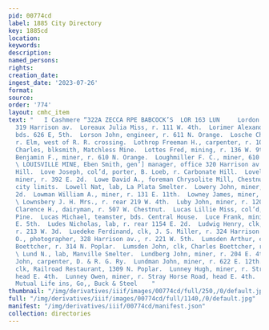 ```yaml
---
pid: 00774cd
label: 1885 City Directory
key: 1885cd
location: 
keywords: 
description: 
named_persons: 
rights: 
creation_date: 
ingest_date: '2023-07-26'
format: 
source: 
order: '774'
layout: cmhc_item
text: "   I Cashmere “322A ZECCA RPE BABCOCK’S  LOR 163 LUN     Lordon Patrick, r.
  319 Harrison av.  Loreaux Julia Miss, r. 111 W. 4th.  Lorimer Alexander, miner,
  bds. 626 E, 5th.  Lorson John, engineer, r. 611 N. Orange.  Losche Charles, lab,
  r. Elm, west of R. R. crossing.  Lothrop Freeman H., carpenter, r. 109 E, 6th.  Lott
  Charles, blksmith, Matchless Mine.  Lottes Fred, mining, r. 136 W. 9th.  Loughmiller
  Benjamin F., miner, r. 610 N. Orange.  Loughmiller F. C., miner, 610 N. Orange.
  \ LOUISVILLE MINE, Eben Smith, gen’] manager, office 320 Harrison av., mine, Iron
  Hill.  Love Joseph, col’d, porter, B. Loeb, r. Carbonate Hill.  Lovell Joseph A.,
  miner, r. 392 E. 2d.  Lowe David A., foreman Chrysolite Mill, Chestnut, west of
  city limits.  Lowell Nat, lab, La Plata Smelter.  Lowery John, miner, r. 398 E.
  2d.  Lowman William A., miner, r. 131 E. 11th.  Lowney James, miner, r 416 E. 2d.
  \ Lownsbery J. H. Mrs., r. rear 219 W. 4th.  Luby John, miner, r. 120 E. 14th.  Lucas
  Clarence H., dairyman, r. 507 W. Chestnut.  Lucas Lillie Miss, col’d, r. 114 N.
  Pine.  Lucas Michael, teamster, bds. Central House.  Luce Frank, mining, r. 142
  E. 5th.  Ludes Nicholas, lab, r. rear 1154 E. 2d.  Ludwig Henry, clk, Charles Boettcher,
  r. 213 W. 3d.  Luedeke Ferdinand, clk, J. S. Miller, r. 324 Harrison av.  Luke Wellington
  O., photographer, 328 Harrison av., r. 221 W. 5th.  Lumsden Arthur, clk, Charles
  Boettcher, r. 314 N. Poplar.  Lumsden John, clk, Charles Boettcher, r. 314 N. Poplar.
  \ Lund N., lab, Manville Smelter.  Lundberg John, miner, r. 204 E. 4th.  Lundgren
  John, carpenter, D. & R. G. Ry.  Lundman John, miner, r. 622 E. 12th.  Lundy William,
  clk, Railroad Restaurant, 1309 N. Poplar.  Lunney Hugh, miner, r. Stray Horse Road,
  head E. 4th.  Lunney Owen, miner, r. Stray Horse Road, head E. 4th.  Northwestern
  Mutual Life ins, Go,, Buck & Steel    "
thumbnail: "/img/derivatives/iiif/images/00774cd/full/250,/0/default.jpg"
full: "/img/derivatives/iiif/images/00774cd/full/1140,/0/default.jpg"
manifest: "/img/derivatives/iiif/00774cd/manifest.json"
collection: directories
---
```

